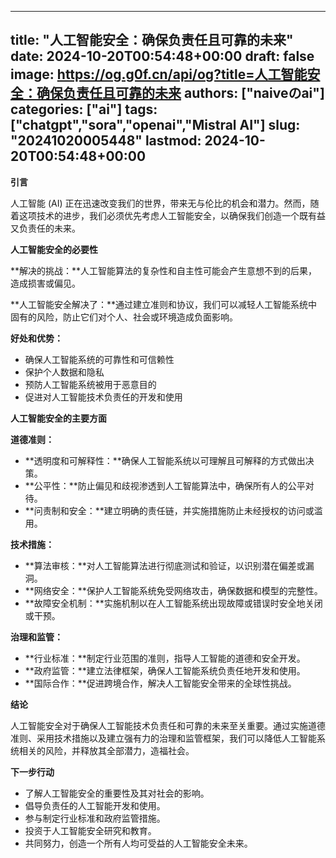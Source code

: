 
---
title: "人工智能安全：确保负责任且可靠的未来"
date: 2024-10-20T00:54:48+00:00
draft: false
image: https://og.g0f.cn/api/og?title=人工智能安全：确保负责任且可靠的未来
authors: ["naiveのai"]
categories: ["ai"]
tags: ["chatgpt","sora","openai","Mistral AI"]
slug: "20241020005448"
lastmod: 2024-10-20T00:54:48+00:00
---
**引言**

人工智能 (AI) 正在迅速改变我们的世界，带来无与伦比的机会和潜力。然而，随着这项技术的进步，我们必须优先考虑人工智能安全，以确保我们创造一个既有益又负责任的未来。

**人工智能安全的必要性**

**解决的挑战：**人工智能算法的复杂性和自主性可能会产生意想不到的后果，造成损害或偏见。

**人工智能安全解决了：**通过建立准则和协议，我们可以减轻人工智能系统中固有的风险，防止它们对个人、社会或环境造成负面影响。

**好处和优势：**

* 确保人工智能系统的可靠性和可信赖性
* 保护个人数据和隐私
* 预防人工智能系统被用于恶意目的
* 促进对人工智能技术负责任的开发和使用

**人工智能安全的主要方面**

**道德准则：**

* **透明度和可解释性：**确保人工智能系统以可理解且可解释的方式做出决策。
* **公平性：**防止偏见和歧视渗透到人工智能算法中，确保所有人的公平对待。
* **问责制和安全：**建立明确的责任链，并实施措施防止未经授权的访问或滥用。

**技术措施：**

* **算法审核：**对人工智能算法进行彻底测试和验证，以识别潜在偏差或漏洞。
* **网络安全：**保护人工智能系统免受网络攻击，确保数据和模型的完整性。
* **故障安全机制：**实施机制以在人工智能系统出现故障或错误时安全地关闭或干预。

**治理和监管：**

* **行业标准：**制定行业范围的准则，指导人工智能的道德和安全开发。
* **政府监管：**建立法律框架，确保人工智能系统负责任地开发和使用。
* **国际合作：**促进跨境合作，解决人工智能安全带来的全球性挑战。

**结论**

人工智能安全对于确保人工智能技术负责任和可靠的未来至关重要。通过实施道德准则、采用技术措施以及建立强有力的治理和监管框架，我们可以降低人工智能系统相关的风险，并释放其全部潜力，造福社会。

**下一步行动**

* 了解人工智能安全的重要性及其对社会的影响。
* 倡导负责任的人工智能开发和使用。
* 参与制定行业标准和政府监管措施。
* 投资于人工智能安全研究和教育。
* 共同努力，创造一个所有人均可受益的人工智能安全未来。